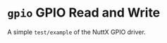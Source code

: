 `gpio` GPIO Read and Write
==========================

A simple `test/example` of the NuttX GPIO driver.
